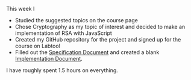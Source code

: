 This week I 
* Studied the suggested topics on the course page
* Chose Cryptography as my topic of interest and decided to make an implementation of RSA with JavaScript
* Created my GitHub repository for the project and signed up for the course on Labtool
* Filled out the [Specification Document](Documentation/Specification.md) and created a blank 
[Implementation Document](Documentation/Implementation.md).

I have roughly spent 1.5 hours on everything.